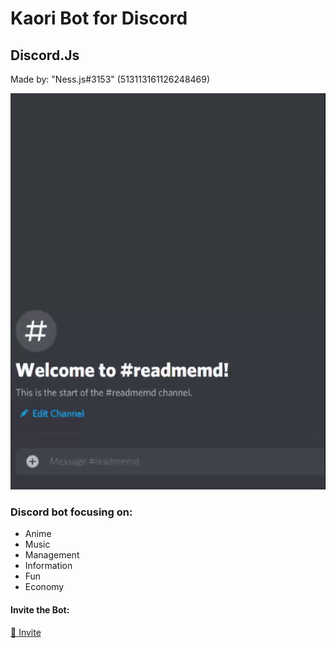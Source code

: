 # Kaori Bot for Discord

## Discord.Js

Made by: "Ness.js#3153" (513113161126248469)

![Preview](https://github.com/BestNessPT/BotKaoriDiscord/blob/master/readme.gif)

### Discord bot focusing on:
 
 * Anime
 * Music
 * Management
 * Information
 * Fun
 * Economy

#### Invite the Bot:

[💌 Invite](https://discord.com/api/oauth2/authorize?client_id=730092279326441574&permissions=8&scope=bot)
